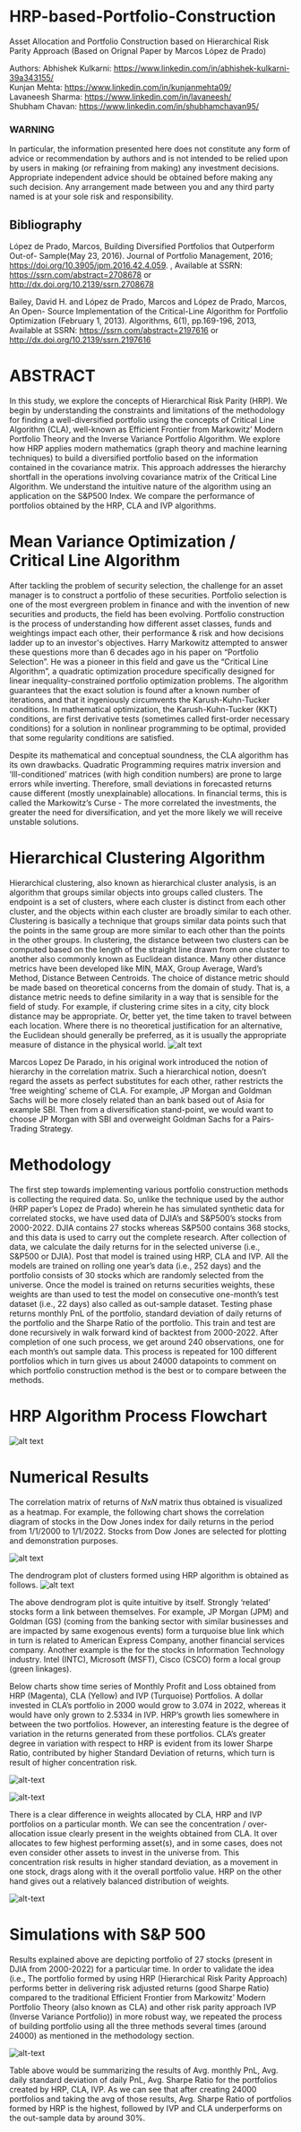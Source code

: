 # HRP-based-Portfolio-Construction
Asset Allocation and Portfolio Construction based on Hierarchical Risk Parity Approach (Based on Orignal Paper by Marcos López de Prado)

Authors: 
Abhishek Kulkarni: https://www.linkedin.com/in/abhishek-kulkarni-39a343155/ \
Kunjan Mehta: https://www.linkedin.com/in/kunjanmehta09/ \
Lavaneesh Sharma: https://www.linkedin.com/in/lavaneesh/ \
Shubham Chavan: https://www.linkedin.com/in/shubhamchavan95/

### WARNING 
In particular, the information presented here does not constitute any form of advice or recommendation by authors and is not intended to be relied upon by users in making (or refraining from making) any investment decisions. Appropriate independent advice should be obtained before making any such decision. Any arrangement made between you and any third party named is at your sole risk and responsibility. 


## Bibliography
López de Prado, Marcos, Building Diversified Portfolios that Outperform Out-of- Sample(May 23, 2016). Journal of Portfolio Management, 2016; https://doi.org/10.3905/jpm.2016.42.4.059. , Available at SSRN: https://ssrn.com/abstract=2708678 or http://dx.doi.org/10.2139/ssrn.2708678

Bailey, David H. and López de Prado, Marcos and López de Prado, Marcos, An Open- Source Implementation of the Critical-Line Algorithm for Portfolio Optimization (February 1, 2013). Algorithms, 6(1), pp.169-196, 2013, Available at SSRN: https://ssrn.com/abstract=2197616 or http://dx.doi.org/10.2139/ssrn.2197616

# ABSTRACT
In this study, we explore the concepts of Hierarchical Risk Parity (HRP). We begin by understanding the constraints and limitations of the methodology for finding a well-diversified portfolio using the concepts of Critical Line Algorithm (CLA), well-known as Efficient Frontier from Markowitz’ Modern Portfolio Theory and the Inverse Variance Portfolio Algorithm. We explore how HRP applies modern mathematics (graph theory and machine learning techniques) to build a diversified portfolio based on the information contained in the covariance matrix. This approach addresses the hierarchy shortfall in the operations involving covariance matrix of the Critical Line Algorithm. We understand the intuitive nature of the algorithm using an application on the S&P500 Index. We compare the performance of portfolios obtained by the HRP, CLA and IVP algorithms.


# Mean Variance Optimization / Critical Line Algorithm
After tackling the problem of security selection, the challenge for an asset manager is to construct a portfolio of these securities. Portfolio selection is one of the most evergreen problem in finance and with the invention of new securities and products, the field has been evolving. Portfolio construction is the process of understanding how different asset classes, funds and weightings impact each other, their performance & risk and how decisions ladder up to an investor's objectives. Harry Markowitz attempted to answer these questions more than 6 decades ago in his paper on “Portfolio Selection”. He was a pioneer in this field and gave us the “Critical Line Algorithm”, a quadratic optimization procedure specifically designed for linear inequality-constrained portfolio optimization problems. The algorithm guarantees that the exact solution is found after a known number of iterations, and that it ingeniously circumvents the Karush-Kuhn-Tucker conditions. In mathematical optimization, the Karush-Kuhn-Tucker (KKT) conditions, are first derivative tests (sometimes called first-order necessary conditions) for a solution in nonlinear programming to be optimal, provided that some regularity conditions are satisfied.

Despite its mathematical and conceptual soundness, the CLA algorithm has its own drawbacks. Quadratic Programming requires matrix inversion and ‘Ill-conditioned’ matrices (with high condition numbers) are prone to large errors while inverting. Therefore, small deviations in forecasted returns cause different (mostly unexplainable) allocations. In financial terms, this is called the Markowitz’s Curse - The more correlated the investments, the greater the need for diversification, and yet the more likely we will receive unstable solutions.


# Hierarchical Clustering Algorithm

Hierarchical clustering, also known as hierarchical cluster analysis, is an algorithm that groups similar objects into groups called clusters. The endpoint is a set of clusters, where each cluster is distinct from each other cluster, and the objects within each cluster are broadly similar to each other. Clustering is basically a technique that groups similar data points such that the points in the same group are more similar to each other than the points in the other groups. In clustering, the distance between two clusters can be computed based on the length of the straight line drawn from one cluster to another also commonly known as Euclidean distance. Many other distance metrics have been developed like MIN, MAX, Group Average, Ward’s Method, Distance Between Centroids. The choice of distance metric should be made based on theoretical concerns from the domain of study. That is, a distance metric needs to define similarity in a way that is sensible for the field of study. For example, if clustering crime sites in a city, city block distance may be appropriate. Or, better yet, the time taken to travel between each location. Where there is no theoretical justification for an alternative, the Euclidean should generally be preferred, as it is usually the appropriate measure of distance in the physical world. 
![alt text](https://github.com/lavasharma/HRP-based-Portfolio-Construction/blob/main/Clustering.png)

Marcos Lopez De Parado, in his original work introduced the notion of hierarchy in the correlation matrix. Such a hierarchical notion, doesn’t regard the assets as perfect substitutes for each other, rather restricts the ‘free weighting’ scheme of CLA. For example, JP Morgan and Goldman Sachs will be more closely related than an bank based out of Asia for example SBI. Then from a diversification stand-point, we would want to choose JP Morgan with SBI and overweight Goldman Sachs for a Pairs-Trading Strategy. 


# Methodology
The first step towards implementing various portfolio construction methods is collecting the required data. So, unlike the technique used by the author (HRP paper’s Lopez de Prado) wherein he has simulated synthetic data for correlated stocks, we have used data of DJIA’s and S&P500’s stocks from 2000-2022. DJIA contains 27 stocks whereas S&P500 contains 368 stocks, and this data is used to carry out the complete research.
After collection of data, we calculate the daily returns for in the selected universe (i.e., S&P500 or DJIA). Post that model is trained using HRP, CLA and IVP. All the models are trained on rolling one year’s data (i.e., 252 days) and the portfolio consists of 30 stocks which are randomly selected from the universe. Once the model is trained on returns securities weights, these weights are than used to test the model on consecutive one-month’s test dataset (i.e., 22 days) also called as out-sample dataset. Testing phase returns monthly PnL of the portfolio, standard deviation of daily returns of the portfolio and the Sharpe Ratio of the portfolio. This train and test are done recursively in walk forward kind of backtest from 2000-2022. After completion of one such process, we get around 240 observations, one for each month’s out sample data. This process is repeated for 100 different portfolios which in turn gives us about 24000 datapoints to comment on which portfolio construction method is the best or to compare between the methods.

# HRP Algorithm Process Flowchart

![alt text](https://github.com/lavasharma/HRP-based-Portfolio-Construction/blob/main/HRP%20flowchart.png)

# Numerical Results

The correlation matrix of returns of 𝑁𝑥𝑁 matrix thus obtained is visualized as a heatmap. For example, the following chart shows the correlation diagram of stocks in the Dow Jones index for daily returns in the period from 1/1/2000 to 1/1/2022. Stocks from Dow Jones are selected
for plotting and demonstration purposes. 

![alt text](https://github.com/lavasharma/HRP-based-Portfolio-Construction/blob/main/QuasiDiagonlaization.png)

The dendrogram plot of clusters formed using HRP algorithm is obtained as follows.
![alt text](https://github.com/lavasharma/HRP-based-Portfolio-Construction/blob/main/Dendograms.png)

The above dendrogram plot is quite intuitive by itself. Strongly ‘related’ stocks form a link between themselves. For example, JP Morgan (JPM) and Goldman (GS) (coming from the banking sector with similar businesses and are impacted by same exogenous events) form a turquoise blue link which in turn is related to American Express Company, another financial services company. Another example is the for the stocks in Information Technology industry. Intel (INTC), Microsoft (MSFT), Cisco (CSCO) form a local group (green linkages).

Below charts show time series of Monthly Profit and Loss obtained from HRP (Magenta), CLA (Yellow) and IVP (Turquoise) Portfolios. A dollar invested in CLA’s portfolio in 2000 would grow to 3.074 in 2022, whereas it would have only grown to 2.5334 in IVP. HRP’s growth lies somewhere in between the two portfolios. However, an interesting feature is the degree of variation in the returns generated from these portfolios. CLA’s greater degree in variation with respect to HRP is evident from its lower Sharpe Ratio, contributed by higher Standard Deviation of returns, which turn is result of higher concentration risk.

![alt-text](https://github.com/lavasharma/HRP-based-Portfolio-Construction/blob/main/Over%20Time%20PnL.png)

![alt-text](https://github.com/lavasharma/HRP-based-Portfolio-Construction/blob/main/%241%20Invested.png)

There is a clear difference in weights allocated by CLA, HRP and IVP portfolios on a particular month. We can see the concentration / over-allocation issue clearly present in the weights obtained from CLA. It over allocates to few highest performing asset(s), and in some cases, does not even consider other assets to invest in the universe from. This concentration risk results in higher standard deviation, as a movement in one stock, drags along with it the overall portfolio value. HRP on the other hand gives out a relatively balanced distribution of weights.

![alt-text](https://github.com/lavasharma/HRP-based-Portfolio-Construction/blob/main/Weights%20Allocations.png)

# Simulations with S&P 500

Results explained above are depicting portfolio of 27 stocks (present in DJIA from 2000-2022) for a particular time. In order to validate the idea (i.e., The portfolio formed by using HRP (Hierarchical Risk Parity Approach) performs better in delivering risk adjusted returns (good Sharpe Ratio) compared to the traditional Efficient Frontier from Markowitz’ Modern Portfolio Theory (also known as CLA) and other risk parity approach IVP (Inverse Variance Portfolio)) in more robust way, we repeated the process of building portfolio using all the three methods several times (around 24000) as mentioned in the methodology section.

![alt-text](https://github.com/lavasharma/HRP-based-Portfolio-Construction/blob/main/S%26P500%20Sims.png)

Table above would be summarizing the results of Avg. monthly PnL, Avg. daily standard deviation of daily PnL, Avg. Sharpe Ratio for the portfolios created by HRP, CLA, IVP.
As we can see that after creating 24000 portfolios and taking the avg of those results, Avg. Sharpe Ratio of portfolios formed by HRP is the highest, followed by IVP and CLA underperforms on the out-sample data by around 30%.


